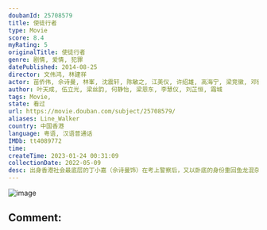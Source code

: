 ```yaml
---
doubanId: 25708579
title: 使徒行者
type: Movie
score: 8.4
myRating: 5
originalTitle: 使徒行者
genre: 剧情, 爱情, 犯罪
datePublished: 2014-08-25
director: 文伟鸿, 林建祥
actor: 苗侨伟, 佘诗曼, 林峯, 沈震轩, 陈敏之, 江美仪, 许绍雄, 高海宁, 梁竞徽, 邓健泓, 黄祥兴, 刘江, 梁靖琪, 韩马利, 吕珊, 苏恩磁, 陈倩扬, 欧瑞伟, 彭怀安, 李海生, 李冈龙, 林伟, 何启南, 张振朗, 张国强, 贝安琪, 罗乐林, 林秀怡, 何广沛, 刘嘉琪, 李旻芳, 曾敏, 陈靖云, 赵璧渝, 陈芷尤, 黄匡翘, 陈颍熙, 谢文欣, 周宝霖, 陈俊坚, 郑世豪, 陈志健, 卢峻峯, 蔡康年, 叶炜, 司徒晖, 李伟健, 焦浩轩, 李泳豪, 魏惠文, 何俊轩, 杨证桦, 曾航生, 杨瑞麟, 邓英敏, 吴沚默, 利颖怡, 温裕红, 阮浩棕, 黄得生, 李启杰, 郑咏谦, 黄颖君, 鲁振顺, 张智轩, 杜大伟, 王维德, 许家杰, 陈狄克, 沈可欣, 黄炜溏, 黄耀煌, 罗天池, 姚亦澧, 阮儿, 邵卓尧, 刘天龙, 周丽欣, 陈荣峻, 吴香伦, 曾健明, 范仲恒, 江富强, 沈爱琳, 郭千瑜, 黄柏文, 罗莽, 黄梓玮, 容天佑, 姚宏远, 陈勉良
author: 叶天成, 伍立光, 梁丝韵, 何静怡, 梁恩东, 李慧仪, 刘芷恒, 霜城
tags: Movie, 
state: 看过
url: https://movie.douban.com/subject/25708579/
aliases: Line_Walker
country: 中国香港
language: 粤语, 汉语普通话
IMDb: tt4089772
time: 
createTime: 2023-01-24 00:31:09
collectionDate: 2022-05-09
desc: 出身香港社会最底层的丁小嘉（佘诗曼饰）在考上警察后，又以卧底的身份重回鱼龙混杂的砵兰街，替CID督查康道行（欧瑞伟饰）搜集情报。谁知在追查三合会头目游达富的犯罪事实过程中，道行意外遇害身亡。他在临...
---
```


![image](p2207080581.jpg)

Comment: 
---

